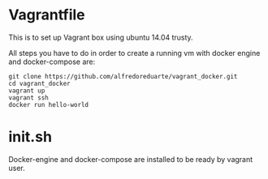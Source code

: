 # Vagrantfile

This is to set up Vagrant box using ubuntu 14.04 trusty.

All steps you have to do in order to create a running vm with docker engine and docker-compose are:

```
git clone https://github.com/alfredoreduarte/vagrant_docker.git 
cd vagrant_docker
vagrant up
vagrant ssh
docker run hello-world
```

# init.sh

Docker-engine and docker-compose are installed to be ready by vagrant user.
